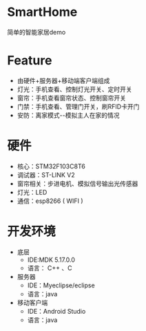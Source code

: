 SmartHome
============
 
简单的智能家居demo
 
# Feature
 * 由硬件+服务器+移动端客户端组成
 * 灯光：手机查看、控制灯光开关、定时开关
 * 窗帘：手机查看窗帘状态、控制窗帘开关
 * 门禁：手机查看、管理门开关，刷RFID卡开门
 * 安防：离家模式--模拟主人在家的情况

# 硬件
* 核心：STM32F103C8T6
* 调试器：ST-LINK V2
* 窗帘相关：步进电机、模拟信号输出光传感器
* 灯光：LED
* 通信：esp8266 ( WIFI ) 


# 开发环境
* 底层
  * IDE:MDK 5.17.0.0 
  * 语言： C++ 、C
* 服务器
  * IDE：Myeclipse/eclipse
  * 语言：java
* 移动客户端
  * IDE：Android Studio
  * 语言：java
 

